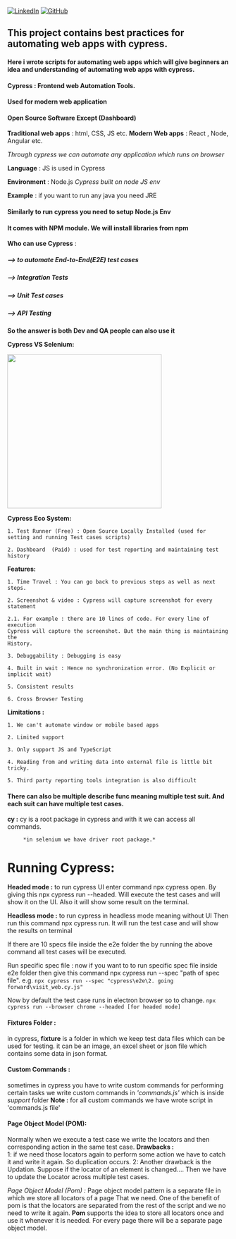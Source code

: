 [![LinkedIn](https://img.shields.io/badge/LinkedIn-%40fazleyazdan-0077B5?style=for-the-badge&logo=linkedin)](https://www.linkedin.com/in/fazle-yazdan/)     [![GitHub](https://img.shields.io/badge/GitHub-%40fazleyazdan-181717?style=for-the-badge&logo=github)](https://github.com/fazleyazdan)

## This project contains best practices for automating web apps with cypress.

#### Here i wrote scripts for automating web apps which will give beginners an idea and understanding of automating web apps with cypress.

#### Cypress : Frontend web Automation Tools. 
####	          Used for modern web application
####	          Open Source Software Except (Dashboard)
	
	
**Traditional web apps** : html, CSS, JS etc.
**Modern Web apps** : React , Node, Angular etc.

*Through cypress we can automate any application which runs on browser*

**Language** : JS is used in Cypress

**Environment** : Node.js
*Cypress built on node JS env*

**Example** : if you want to run any java you need JRE
#### Similarly to run cypress you need to setup Node.js Env
#### It comes with NPM module. We will install libraries from npm

**Who can use Cypress** : 
##### --> to automate End-to-End(E2E) test cases
##### --> Integration Tests
##### --> Unit Test cases 
##### --> API Testing

**So the answer is both Dev and QA people can also use it**


**Cypress VS Selenium:**

<img src="https://i0.wp.com/automatenow.io/wp-content/uploads/2023/12/selenium-vs-cypress.png?resize=1920%2C1080&ssl=1"  height='350px' />


**Cypress Eco System:**

	1. Test Runner (Free) : Open Source Locally Installed (used for setting and running Test cases scripts)
	
	2. Dashboard  (Paid) : used for test reporting and maintaining test history
	

**Features:**

	1. Time Travel : You can go back to previous steps as well as next steps.
	
	2. Screenshot & video : Cypress will capture screenshot for every statement

    2.1. For example : there are 10 lines of code. For every line of execution  
    Cypress will capture the screenshot. But the main thing is maintaining the 
	History.
	
	3. Debuggability : Debugging is easy

    4. Built in wait : Hence no synchronization error. (No Explicit or implicit wait)

    5. Consistent results

    6. Cross Browser Testing


**Limitations :**

	1. We can't automate window or mobile based apps
	
	2. Limited support

    3. Only support JS and TypeScript
	
	4. Reading from and writing data into external file is little bit tricky.

    5. Third party reporting tools integration is also difficult
	

#### There can also be multiple describe func meaning multiple test suit. And each suit can have multiple test cases.

**cy :** cy is a root package in cypress and with it we can access all commands.

         *in selenium we have driver root package.*


# Running Cypress:

**Headed mode :** to run cypress UI enter command npx cypress open.
  By giving this npx cypress run --headed. Will execute the test cases and will show it on the UI. Also it will show some result on the terminal.

**Headless mode :** to run cypress in headless mode meaning without UI
Then run this command npx cypress run. It will run the test case and will show the results on terminal

If there are 10 specs file inside the e2e folder the by running the above command all test cases will be executed.

Run specific spec file : now if you want to to run specific spec file inside e2e folder then give this command npx cypress run --spec "path of spec file".
e.g. ```npx cypress run --spec "cypress\e2e\2. going forward\visit_web.cy.js"```

Now by default the test case runs in electron browser so to change.
 ```npx cypress run --browser chrome --headed [for headed mode]```


#### Fixtures Folder :
in cypress, **fixture** is a folder in which we keep test data files which can be used for testing.
it can be an image, an excel sheet or json file which contains some data in json format.

#### Custom Commands :
sometimes in cypress you have to write custom commands for performing certain tasks
we write custom commands in *'commands.js'* which is inside *support* folder
**Note :** for all custom commands we have wrote script in 'commands.js file'

#### Page Object Model (POM):
Normally when we execute a test case we write the locators and then corresponding action in the same test case. 
**Drawbacks :**  
1: if we need those locators again to perform some action we have to catch it and write it again. So duplication occurs.
2: Another drawback is the Updation. Suppose if the locator of an element is changed.... 
Then we have to update the Locator across multiple test cases. 

*Page Object Model (Pom) :* Page object model pattern is a separate file in which we store all locators of a page That we need. 
One of the benefit of pom is that the locators are separated from the rest of the script and we no need to write it again.
**Pom** supports the idea to store all locators once and use it whenever it is needed.
For every page there will be a separate page object model. 

